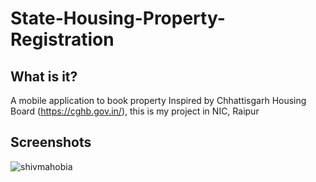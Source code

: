 # State-Housing-Property-Registration
## What is it?
A mobile application to book property Inspired by Chhattisgarh Housing Board (https://cghb.gov.in/), this is my project in NIC, Raipur
## Screenshots
![shivmahobia](https://github.com/shivmahobia/State-Housing-Property-Registration/assets/54343325/d30dda9e-74c8-4b98-81fc-e17aa73fbb8e)
